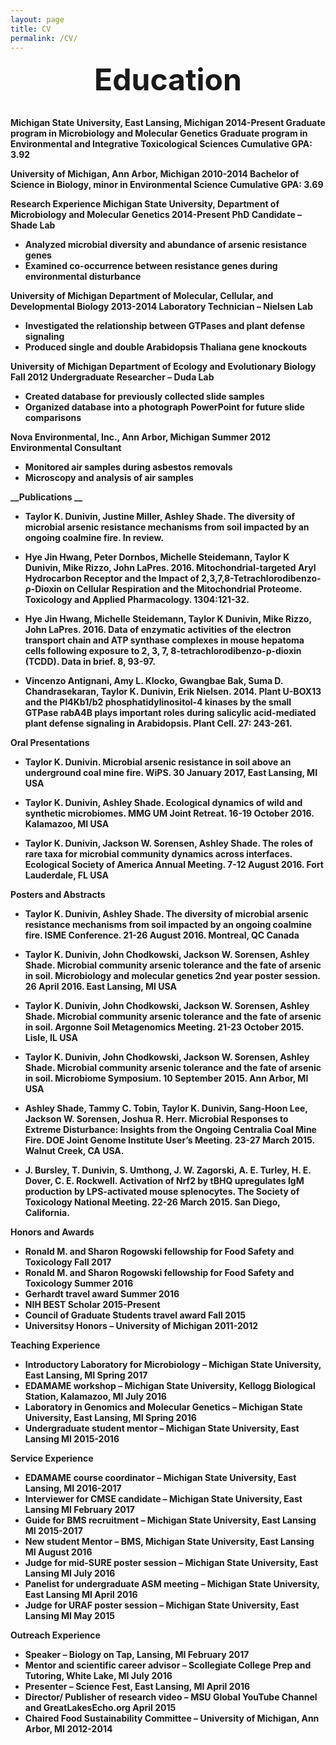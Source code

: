 ```yaml
---
layout: page
title: CV
permalink: /CV/
---
```


<p align=center><b>
  <font size="+5">Education</font>

<p align=left><br>
Michigan State University, East Lansing, Michigan			                                               2014-Present
Graduate program in Microbiology and Molecular Genetics
Graduate program in Environmental and Integrative Toxicological Sciences
Cumulative GPA: 3.92

University of Michigan, Ann Arbor, Michigan	 	                                                                         2010-2014
Bachelor of Science in Biology, minor in Environmental Science
Cumulative GPA: 3.69

__Research Experience__
Michigan State University, Department of Microbiology and Molecular Genetics                                       2014-Present
PhD Candidate – Shade Lab
*	Analyzed microbial diversity and abundance of arsenic resistance genes
*	Examined co-occurrence between resistance genes during environmental disturbance

University of Michigan Department of Molecular, Cellular, and Developmental Biology                             2013-2014
Laboratory Technician – Nielsen Lab
*	Investigated the relationship between GTPases and plant defense signaling
* Produced single and double Arabidopsis Thaliana gene knockouts

University of Michigan Department of Ecology and Evolutionary Biology                                                    Fall 2012
Undergraduate Researcher – Duda Lab
*	Created database for previously collected slide samples
*	Organized database into a photograph PowerPoint for future slide comparisons

Nova Environmental, Inc., Ann Arbor, Michigan                                                                                           Summer 2012
Environmental Consultant
*	Monitored air samples during asbestos removals
*	Microscopy and analysis of air samples

__Publications __
*	Taylor K. Dunivin, Justine Miller, Ashley Shade. The diversity of microbial arsenic resistance mechanisms from soil impacted by an ongoing coalmine fire. In review.

*	Hye Jin Hwang, Peter Dornbos, Michelle Steidemann, Taylor K Dunivin, Mike Rizzo, John LaPres. 2016. Mitochondrial-targeted Aryl Hydrocarbon Receptor and the Impact of 2,3,7,8-Tetrachlorodibenzo-ρ-Dioxin on Cellular Respiration and the Mitochondrial Proteome. Toxicology and Applied Pharmacology. 1304:121-32.

*	Hye Jin Hwang, Michelle Steidemann, Taylor K Dunivin, Mike Rizzo, John LaPres. 2016. Data of enzymatic activities of the electron transport chain and ATP synthase complexes in mouse hepatoma cells following exposure to 2, 3, 7, 8-tetrachlorodibenzo-ρ-dioxin (TCDD). Data in brief. 8, 93-97. 

*	Vincenzo Antignani, Amy L. Klocko, Gwangbae Bak, Suma D. Chandrasekaran, Taylor K. Dunivin, Erik Nielsen. 2014. Plant U-BOX13 and the PI4Kb1/b2 phosphatidylinositol-4 kinases by the small GTPase rabA4B plays important roles during salicylic acid-mediated plant defense signaling in Arabidopsis. Plant Cell. 27: 243-261.

__Oral Presentations__
*	Taylor K. Dunivin. Microbial arsenic resistance in soil above an underground coal mine fire. WiPS. 30 January 2017, East Lansing, MI USA

*	Taylor K. Dunivin, Ashley Shade. Ecological dynamics of wild and synthetic microbiomes. MMG UM Joint Retreat. 16-19 October 2016. Kalamazoo, MI USA

*	Taylor K. Dunivin, Jackson W. Sorensen, Ashley Shade. The roles of rare taxa for microbial community dynamics across interfaces. Ecological Society of America Annual Meeting. 7-12 August 2016. Fort Lauderdale, FL USA

__Posters and Abstracts__
*	Taylor K. Dunivin, Ashley Shade. The diversity of microbial arsenic resistance mechanisms from soil impacted by an ongoing coalmine fire. ISME Conference. 21-26 August 2016. Montreal, QC Canada

*	Taylor K. Dunivin, John Chodkowski, Jackson W. Sorensen, Ashley Shade. Microbial community arsenic tolerance and the fate of arsenic in soil. Microbiology and molecular genetics 2nd year poster session. 26 April 2016. East Lansing, MI USA

*	Taylor K. Dunivin, John Chodkowski, Jackson W. Sorensen, Ashley Shade. Microbial community arsenic tolerance and the fate of arsenic in soil. Argonne Soil Metagenomics Meeting. 21-23 October 2015. Lisle, IL USA

*	Taylor K. Dunivin, John Chodkowski, Jackson W. Sorensen, Ashley Shade. Microbial community arsenic tolerance and the fate of arsenic in soil. Microbiome Symposium. 10 September 2015. Ann Arbor, MI USA

*	Ashley Shade, Tammy C. Tobin, Taylor K. Dunivin, Sang-Hoon Lee, Jackson W. Sorensen, Joshua R. Herr.  Microbial Responses to Extreme Disturbance:  Insights from the Ongoing Centralia Coal Mine Fire.  DOE Joint Genome Institute User’s Meeting.  23-27 March 2015. Walnut Creek, CA USA.

*	J. Bursley, T. Dunivin, S. Umthong, J. W. Zagorski, A. E. Turley, H. E. Dover, C. E. Rockwell. Activation of Nrf2 by tBHQ upregulates IgM production by LPS-activated mouse splenocytes. The Society of Toxicology National Meeting. 22-26 March 2015. San Diego, California. 

__Honors and Awards__
*	Ronald M. and Sharon Rogowski fellowship for Food Safety and Toxicology	                                    Fall 2017
*	Ronald M. and Sharon Rogowski fellowship for Food Safety and Toxicology	                                    Summer 2016
*	Gerhardt travel award					  			                       Summer 2016
*	NIH BEST Scholar									                       2015-Present
*	Council of Graduate Students travel award							          Fall 2015
*	Universitsy Honors – University of Michigan						                       2011-2012

__Teaching Experience__
*	Introductory Laboratory for Microbiology – Michigan State University, East Lansing, MI                     Spring 2017
*	EDAMAME workshop – Michigan State University, Kellogg Biological Station, Kalamazoo, MI           July 2016
*	Laboratory in Genomics and Molecular Genetics – Michigan State University, East Lansing, MI        Spring 2016
*	Undergraduate student mentor – Michigan State University, East Lansing MI			          2015-2016

__Service Experience__
*	EDAMAME course coordinator – Michigan State University, East Lansing, MI          		         2016-2017
*	Interviewer for CMSE candidate – Michigan State University, East Lansing MI                                February 2017
*	Guide for BMS recruitment – Michigan State University, East Lansing MI                                        2015-2017
*	New student Mentor – BMS, Michigan State University, East Lansing MI                                            August 2016
*	Judge for mid-SURE poster session – Michigan State University, East Lansing MI		         July 2016
*	Panelist for undergraduate ASM meeting – Michigan State University, East Lansing MI                     April 2016
*	Judge for URAF poster session – Michigan State University, East Lansing MI			         May 2015

__Outreach Experience__
*	Speaker – Biology on Tap, Lansing, MI							          February 2017
*	Mentor and scientific career advisor – Scollegiate College Prep and Tutoring, White Lake, MI	          July 2016
*	Presenter – Science Fest, East Lansing, MI							          April 2016
*	Director/ Publisher of research video – MSU Global YouTube Channel and GreatLakesEcho.org      April 2015
*	Chaired Food Sustainability Committee – University of Michigan, Ann Arbor, MI		          2012-2014



